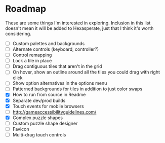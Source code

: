# Roadmap

These are some things I'm interested in exploring. Inclusion in this list doesn't mean it will be added to Hexasperate, just that I think it's worth considering.

- [ ] Custom palettes and backgrounds
- [ ] Alternate controls (keyboard, controller?)
- [ ] Control remapping
- [ ] Lock a tile in place
- [ ] Drag contiguous tiles that aren't in the grid
- [ ] On hover, show an outline around all the tiles you could drag with right click
- [ ] Show option alternatives in the options menu
- [ ] Patterned backgrounds for tiles in addition to just color swaps
- [x] How to run from source in Readme
- [x] Separate dev/prod builds
- [x] Touch events for mobile browsers
- [ ] http://gameaccessibilityguidelines.com/
- [x] Complex puzzle shapes
- [ ] Custom puzzle shape designer
- [ ] Favicon
- [ ] Multi-drag touch controls
